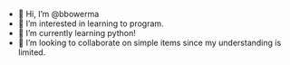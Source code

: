 - 👋 Hi, I’m @bbowerma
- 👀 I’m interested in learning to program. 
- 🌱 I’m currently learning python!
- 💞️ I’m looking to collaborate on simple items since my understanding is limited.

<!---
bbowerma/bbowerma is a ✨ special ✨ repository because its `README.md` (this file) appears on your GitHub profile.
You can click the Preview link to take a look at your changes.
--->
